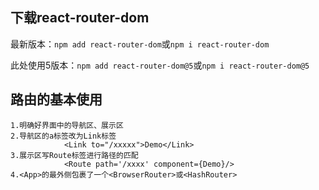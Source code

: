 ## 下载react-router-dom
最新版本：`npm add react-router-dom`或`npm i react-router-dom`

此处使用5版本：`npm add react-router-dom@5`或`npm i react-router-dom@5`


## 路由的基本使用
    1.明确好界面中的导航区、展示区
    2.导航区的a标签改为Link标签
                <Link to="/xxxxx">Demo</Link>
    3.展示区写Route标签进行路径的匹配
                <Route path='/xxxx' component={Demo}/>
    4.<App>的最外侧包裹了一个<BrowserRouter>或<HashRouter>
